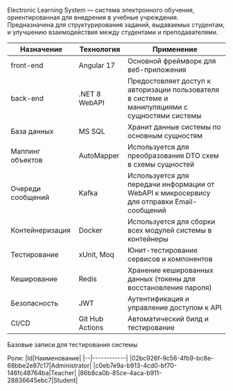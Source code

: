 Electronic Learning System — система электронного обучения, ориентированная для внедрения в учебные учреждения. 
Предназначена для структурирования заданий, выдаваемых студентам, и улучшению взаимодействия между студентами и преподавателями.

| Назначение | Технология | Применение                            |
|----------- |------------|---------------------------------------|
|front-end|Angular 17|Основной фреймворк для веб-приложения|
|back-end|.NET 8 WebAPI|Предостовляет доступ к авторизации пользователя в системе и манипуляциями с сущностями системы|
|База данных|MS SQL|Хранит данные системы по основным сущностям|
|Маппинг объектов|AutoMapper|Используется для преобразования DTO схем в схемы сущностей|
|Очереди сообщений|Kafka|Используется для передачи информации от WebAPI к микросервису для отправки Email-сообщений|
|Контейнеризация|Docker|Используется для сборки всех модулей системы в контейнеры|
|Тестирование|xUnit, Moq|Юнит-тестирование сервисов и компонентов|
|Кеширование|Redis|Хранение кешированных данных (токены для восстановления пароля)|
|Безопасность|JWT|Аутентификация и управление доступом к API|
|CI/CD|Git Hub Actions|Автоматический билд и тестирование|

Базовые записи для тестирования системы

Роли:
|Id|Наименование|
|--|------------|
|02bc926f-9c56-4fb9-bc8e-68bbe2e87c17|Administrator|
|c0eb7e9a-b913-4cd0-bf70-146fc48764ba|Teacher|
|86b8ca0b-85ce-4aca-b911-28836645ebc7|Student|
